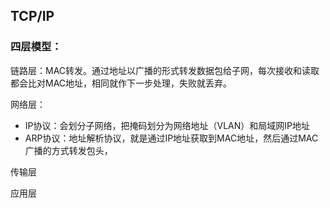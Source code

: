 ## TCP/IP

### 四层模型：

链路层：MAC转发。通过地址以广播的形式转发数据包给子网，每次接收和读取都会比对MAC地址，相同就作下一步处理，失败就丢弃。

网络层：

- IP协议：会划分子网络，把掩码划分为网络地址（VLAN）和局域网IP地址
- ARP协议：地址解析协议，就是通过IP地址获取到MAC地址，然后通过MAC广播的方式转发包头，

传输层

应用层